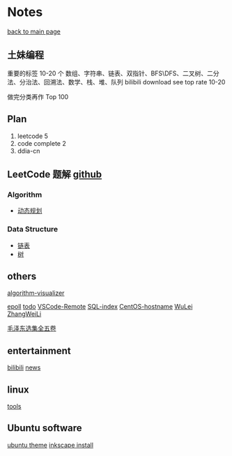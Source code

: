 # Notes

[back to main page](/)

## 土妹编程

重要的标签 10-20 个
数组、字符串、链表、双指针、BFS\DFS、二叉树、二分法、分治法、回溯法、数学、栈、堆、队列
bilibili download see top rate 10-20

做完分类再作 Top 100

## Plan

1. leetcode 5
2. code complete 2
3. ddia-cn

## LeetCode 题解 [github](https://github.com/CyC2018/CS-Notes/blob/master/notes/Leetcode%20%E9%A2%98%E8%A7%A3%20-%20%E7%9B%AE%E5%BD%95.md)

### Algorithm

<!-- - [双指针](https://github.com/CyC2018/CS-Notes/blob/master/notes/Leetcode%20%E9%A2%98%E8%A7%A3%20-%20%E5%8F%8C%E6%8C%87%E9%92%88.md) -->
<!-- - [排序](https://github.com/CyC2018/CS-Notes/blob/master/notes/Leetcode%20%E9%A2%98%E8%A7%A3%20-%20%E6%8E%92%E5%BA%8F.md) -->

- [动态规划](https://github.com/CyC2018/CS-Notes/blob/master/notes/Leetcode%20%E9%A2%98%E8%A7%A3%20-%20%E5%8A%A8%E6%80%81%E8%A7%84%E5%88%92.md)

### Data Structure

- [链表](https://github.com/CyC2018/CS-Notes/blob/master/notes/Leetcode%20%E9%A2%98%E8%A7%A3%20-%20%E9%93%BE%E8%A1%A8.md)
- [树](https://github.com/CyC2018/CS-Notes/blob/master/notes/Leetcode%20%E9%A2%98%E8%A7%A3%20-%20%E6%A0%91.md)

## others

[algorithm-visualizer](https://www.cs.usfca.edu/~galles/visualization/Algorithms.html)

[epoll](https://zhuanlan.zhihu.com/p/63179839)
[todo](todo)
[VSCode-Remote](vscode_remote)
[SQL-index](mysql_index)
[CentOS-hostname](centos_hostname)
[WuLei](https://www.zhihu.com/question/381189872/answer/1094141867)
[ZhangWeiLi](https://www.bilibili.com/video/av94911371?from=search&seid=7189483855001335153)

[毛泽东选集全五卷](https://www.bilibili.com/video/BV1gV41167x1)

## entertainment

[bilibili](https://t.bilibili.com)
[news](https://tophub.today/)

## linux

[tools](https://linuxtools-rst.readthedocs.io/zh_CN/latest/)

## Ubuntu software

[ubuntu theme](https://www.gnome-look.org/)
[inkscape install](https://code.launchpad.net/~inkscape.dev/+archive/ubuntu/stable/+packages)
